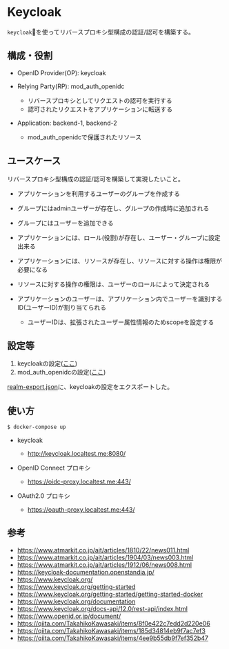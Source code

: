 # Keycloak

`keycloak`を使ってリバースプロキシ型構成の認証/認可を構築する。

## 構成・役割

- OpenID Provider(OP): keycloak

- Relying Party(RP): mod_auth_openidc
  - リバースプロキシとしてリクエストの認可を実行する
  - 認可されたリクエストをアプリケーションに転送する

- Application: backend-1, backend-2
  - mod_auth_openidcで保護されたリソース

## ユースケース

リバースプロキシ型構成の認証/認可を構築して実現したいこと。

- アプリケーションを利用するユーザーのグループを作成する
- グループにはadminユーザーが存在し、グループの作成時に追加される
- グループにはユーザーを追加できる

- アプリケーションには、ロール(役割)が存在し、ユーザー・グループに設定出来る
- アプリケーションには、リソースが存在し、リソースに対する操作は権限が必要になる
- リソースに対する操作の権限は、ユーザーのロールによって決定される

- アプリケーションのユーザーは、アプリケーション内でユーザーを識別するID(ユーザーID)が割り当てられる
  - ユーザーIDは、拡張されたユーザー属性情報のためscopeを設定する

## 設定等

1. keycloakの設定([ここ](./setup_keycloak.md))
2. mod_auth_openidcの設定([ここ](./setup_mod_auth_openidc.md))

[realm-export.json](./realm-export.json)に、keycloakの設定をエクスポートした。

## 使い方

```sh
$ docker-compose up
```

- keycloak
  - http://keycloak.localtest.me:8080/

- OpenID Connect プロキシ
  - https://oidc-proxy.localtest.me:443/

- OAuth2.0 プロキシ
  - https://oauth-proxy.localtest.me:443/

## 参考

- https://www.atmarkit.co.jp/ait/articles/1810/22/news011.html
- https://www.atmarkit.co.jp/ait/articles/1904/03/news003.html
- https://www.atmarkit.co.jp/ait/articles/1912/06/news008.html
- https://keycloak-documentation.openstandia.jp/
- https://www.keycloak.org/
- https://www.keycloak.org/getting-started
- https://www.keycloak.org/getting-started/getting-started-docker
- https://www.keycloak.org/documentation
- https://www.keycloak.org/docs-api/12.0/rest-api/index.html
- https://www.openid.or.jp/document/
- https://qiita.com/TakahikoKawasaki/items/8f0e422c7edd2d220e06
- https://qiita.com/TakahikoKawasaki/items/185d34814eb9f7ac7ef3
- https://qiita.com/TakahikoKawasaki/items/4ee9b55db9f7ef352b47
